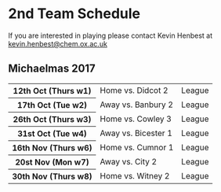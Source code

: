 # 2nd Team Schedule

If you are interested in playing please contact Kevin Henbest at [kevin.henbest@chem.ox.ac.uk](mailto:kevin.henbest@chem.ox.ac.uk)

## Michaelmas 2017

<table>
<tr>
<th> 12th Oct (Thurs w1)</th>
<td> Home vs. Didcot 2 </td>
<td> League</td>
</tr>

<tr>
<th> 17th Oct (Tue w2)</th>
<td> Away vs. Banbury 2 </td>
<td> League</td>
</tr>

<tr>
<th> 26th Oct (Thurs w3)</th>
<td> Home vs. Cowley 3</td>
<td> League</td>
</tr>

<tr>
<th> 31st Oct (Tue w4)</th>
<td> Away vs. Bicester 1</td>
<td> League</td>
</tr>

<tr>
<th> 16th Nov (Thurs w6)</th>
<td> Home vs. Cumnor 1</td>
<td> League</td>
</tr>

<tr>
<th> 20st Nov (Mon w7) </th>
<td> Away vs. City 2</td>
<td> League</td>
</tr>

<tr>
<th> 30th Nov (Thurs w8) </th>
<td> Home vs. Witney 2</td>
<td> League</td>
</tr>
</table>